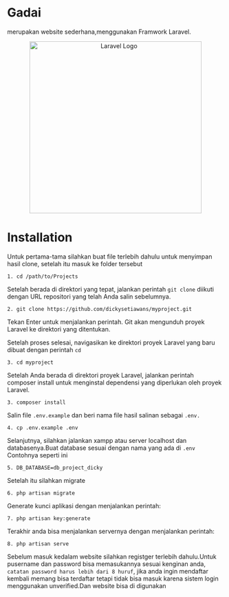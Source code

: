 # Gadai
merupakan website sederhana,menggunakan Framwork Laravel.

<p align="center"><a href="https://laravel.com" target="_blank"><img src="https://raw.githubusercontent.com/laravel/art/master/logo-lockup/5%20SVG/2%20CMYK/1%20Full%20Color/laravel-logolockup-cmyk-red.svg" width="400" alt="Laravel Logo"></a></p>

# Installation
Untuk pertama-tama silahkan buat file terlebih dahulu untuk menyimpan hasil clone, setelah itu masuk ke folder tersebut 
```
1. cd /path/to/Projects
```
Setelah berada di direktori yang tepat, jalankan perintah `git clone` diikuti dengan URL repositori yang telah Anda salin sebelumnya.
```
2. git clone https://github.com/dickysetiawans/myproject.git
```
Tekan Enter untuk menjalankan perintah. Git akan mengunduh proyek Laravel ke direktori yang ditentukan.

Setelah proses selesai, navigasikan ke direktori proyek Laravel yang baru dibuat dengan perintah `cd`
```
3. cd myproject
```
Setelah Anda berada di direktori proyek Laravel, jalankan perintah composer install untuk menginstal dependensi yang diperlukan oleh proyek Laravel.
```
3. composer install
```
Salin file `.env.example` dan beri nama file hasil salinan sebagai `.env.`
```
4. cp .env.example .env
```
Selanjutnya, silahkan jalankan xampp atau server localhost dan databasenya.Buat database sesuai dengan nama yang ada di `.env`
Contohnya seperti ini
```
5. DB_DATABASE=db_project_dicky
```
Setelah itu silahkan migrate
```
6. php artisan migrate
```
Generate kunci aplikasi dengan menjalankan perintah:
```
7. php artisan key:generate
```
Terakhir anda bisa menjalankan servernya dengan menjalankan perintah:
```
8. php artisan serve
```

Sebelum masuk kedalam website silahkan registger terlebih dahulu.Untuk pusername dan password bisa memasukannya sesuai kenginan anda, `catatan password harus lebih dari 8 huruf`, jika anda ingin mendaftar kembali memang bisa terdaftar tetapi tidak bisa masuk karena sistem login menggunakan unverified.Dan website bisa di digunakan